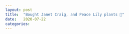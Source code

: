 ```yaml
---
layout: post
title:  "Bought Janet Craig, and Peace Lily plants 🌱"
date:   2020-07-22 
categories: 
---
```

